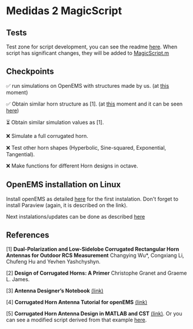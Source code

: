 # Medidas 2 MagicScript

## Tests
Test zone for script development, you can see the readme [here](/Tests/README.md). When script has significant changes, they will be added to [MagicScript.m](MagicScript.m)

## Checkpoints

✅ run simulations on OpenEMS with structures made by us. (at [this](https://github.com/monteiroman/medidas2_magicScript/tree/e91d77f7ba519339ee20ab937bb6875e94559fc0) moment)

✅ Obtain similar horn structure as [1]. (at [this](https://github.com/monteiroman/medidas2_magicScript/tree/d6bcb67d9ceb91d669a03ce52e1ebb5fea73e0dc) moment and it can be seen [here](/Tests/README.md))

⏳ Obtain similar simulation values as [1].

❌ Simulate a full corrugated horn.

❌ Test other horn shapes (Hyperbolic, Sine-squared, Exponential, Tangential).

❌ Make functions for different Horn designs in octave.



## OpenEMS installation on Linux
Install openEMS as detailed [here](http://www.openems.de/index.php/Compile_from_Source.html#Linux) for the 
first instalation. Don't forget to install Paraview (again, it is described on the link).

Next instalations/updates can be done as described 
[here](https://github.com/thliebig/openEMS-Project#update-instruction)

## References
[1] **Dual-Polarization and Low-Sidelobe Corrugated Rectangular Horn Antennas for Outdoor RCS Measurement** Changying Wu*, Congxiang Li, Chufeng Hu and Yevhen Yashchyshyn.

[2] **Design of Corrugated Horns: A Primer** Christophe Granet and Graeme L. James.

[3] **Antenna Designer’s Notebook** [(link)](http://antennadesigner.org/)

[4] **Corrugated Horn Antenna Tutorial for openEMS** [(link)](https://openems.de/forum/viewtopic.php?f=3&t=900)

[5] **Corrugated Horn Antenna Design in MATLAB and CST** [(link)](https://www.youtube.com/watch?v=Fh7Ri-CNEjs&ab_channel=SimulationMaster). Or you can see a modified script derived from that example [here](/MatlabToCST_example).
